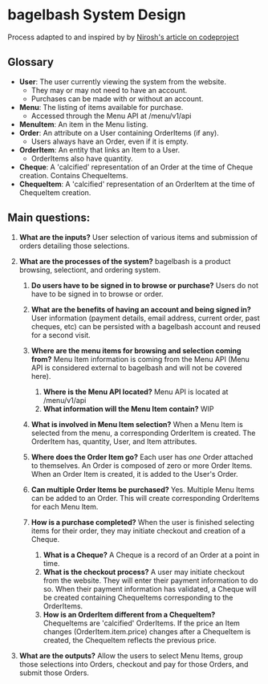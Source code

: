 # bagelbash System Design

Process adapted to and inspired by by [Nirosh's article on codeproject](https://www.codeproject.com/Articles/16105/A-Practical-Approach-to-Computer-Systems-Design-an)

## Glossary

-  **User**: The user currently viewing the system from the website.
   -  They may or may not need to have an account.
   -  Purchases can be made with or without an account.
-  **Menu**: The listing of items available for purchase.
   -  Accessed through the Menu API at /menu/v1/api
-  **MenuItem**: An item in the Menu listing.
-  **Order**: An attribute on a User containing OrderItems (if any).
   -  Users always have an Order, even if it is empty.
-  **OrderItem**: An entity that links an Item to a User.
   -  OrderItems also have quantity.
-  **Cheque**: A 'calcified' representation of an Order at the time of Cheque creation. Contains ChequeItems.
-  **ChequeItem**: A 'calcified' representation of an OrderItem at the time of ChequeItem creation.

## Main questions:

1. **What are the inputs?** User selection of various items and submission of orders detailing those selections.

2. **What are the processes of the system?** bagelbash is a product browsing, selectiont, and ordering system.<!--  Ordering involves _product purchasing_ (which contains _ordering_, _browsing_, and _paying_.). -->

   1. **Do users have to be signed in to browse or purchase?** Users do not have to be signed in to browse or order.

   2. **What are the benefits of having an account and being signed in?** User information (payment details, email address, current order, past cheques, etc) can be persisted with a bagelbash account and reused for a second visit.

   3. **Where are the menu items for browsing and selection coming from?** Menu Item information is coming from the Menu API (Menu API is considered external to bagelbash and will not be covered here).

      1. **Where is the Menu API located?** Menu API is located at /menu/v1/api
      2. **What information will the Menu Item contain?** WIP

   4. **What is involved in Menu Item selection?** When a Menu Item is selected from the menu, a corresponding OrderItem is created. The OrderItem has, quantity, User, and Item attributes.

   5. **Where does the Order Item go?** Each user has _one_ Order attached to themselves. An Order is composed of zero or more Order Items. When an Order Item is created, it is added to the User's Order.

   6. **Can multiple Order Items be purchased?** Yes. Multiple Menu Items can be added to an Order. This will create corresponding OrderItems for each Menu Item.

   7. **How is a purchase completed?** When the user is finished selecting items for their order, they may initiate checkout and creation of a Cheque.

      1. **What is a Cheque?** A Cheque is a record of an Order at a point in time.
      2. **What is the checkout process?** A user may initiate checkout from the website. They will enter their payment information to do so. When their payment information has validated, a Cheque will be created containing ChequeItems corresponding to the OrderItems.
      3. **How is an OrderItem different from a ChequeItem?** ChequeItems are 'calcified' OrderItems. If the price an Item changes (OrderItem.item.price) changes after a ChequeItem is created, the ChequeItem reflects the previous price.

3. **What are the outputs?** Allow the users to select Menu Items, group those selections into Orders, checkout and pay for those Orders, and submit those Orders.
